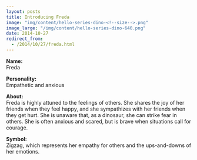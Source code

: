 ```yaml
---
layout: posts
title: Introducing Freda
image: "img/content/hello-series-dino-<!--size-->.png"
image_large: "/img/content/hello-series-dino-640.png"
date: 2014-10-27
redirect_from:
  - /2014/10/27/freda.html
---
```


**Name:**<br>
Freda

**Personality:**<br>
Empathetic and anxious

**About:**<br>
Freda is highly attuned to the feelings of others.
She shares the joy of her friends when they feel happy, and she sympathizes with her friends when they get hurt.
She is unaware that, as a dinosaur, she can strike fear in others.
She is often anxious and scared, but is brave when situations call for courage.

**Symbol:**<br>
Zigzag, which represents her empathy for others and the ups-and-downs of her emotions.